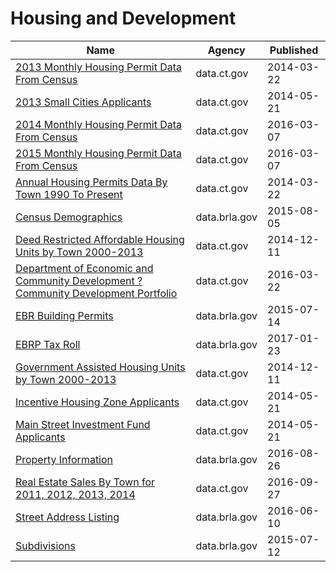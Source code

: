 # Housing and Development

Name | Agency | Published
---- | ---- | ---------
[2013 Monthly Housing Permit Data From Census](../datasets/nua2-26ye.md) | data.ct.gov | 2014-03-22
[2013 Small Cities Applicants](../datasets/6hvp-8msr.md) | data.ct.gov | 2014-05-21
[2014 Monthly Housing Permit Data From Census](../datasets/kgin-wrhv.md) | data.ct.gov | 2016-03-07
[2015 Monthly Housing Permit Data From Census](../datasets/gsuv-mkqb.md) | data.ct.gov | 2016-03-07
[Annual Housing Permits Data By Town 1990 To Present](../datasets/stm9-38x4.md) | data.ct.gov | 2014-03-22
[Census Demographics](../datasets/xsrb-mxqt.md) | data.brla.gov | 2015-08-05
[Deed Restricted Affordable Housing Units by Town 2000-2013](../datasets/qre7-ek47.md) | data.ct.gov | 2014-12-11
[Department of Economic and Community Development ? Community Development Portfolio](../datasets/adkf-vin2.md) | data.ct.gov | 2016-03-22
[EBR Building Permits](../datasets/7fq7-8j7r.md) | data.brla.gov | 2015-07-14
[EBRP Tax Roll](../datasets/myfc-nh6n.md) | data.brla.gov | 2017-01-23
[Government Assisted Housing Units by Town 2000-2013](../datasets/igdz-aexs.md) | data.ct.gov | 2014-12-11
[Incentive Housing Zone Applicants](../datasets/cx54-imuf.md) | data.ct.gov | 2014-05-21
[Main Street Investment Fund Applicants](../datasets/grdg-jrz5.md) | data.ct.gov | 2014-05-21
[Property Information](../datasets/re5c-hrw9.md) | data.brla.gov | 2016-08-26
[Real Estate Sales By Town for 2011, 2012, 2013, 2014](../datasets/8udc-aepg.md) | data.ct.gov | 2016-09-27
[Street Address Listing](../datasets/6fyg-p3r9.md) | data.brla.gov | 2016-06-10
[Subdivisions](../datasets/px43-apna.md) | data.brla.gov | 2015-07-12


